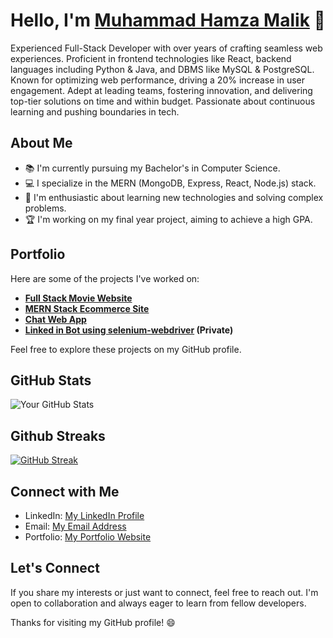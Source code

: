 # Hello, I'm [Muhammad Hamza Malik](https://github.com/hamzadevlpr) 👋

Experienced Full-Stack Developer with over  years of crafting seamless web experiences. Proficient in frontend technologies like React, backend languages including Python & Java, and DBMS like MySQL & PostgreSQL. Known for optimizing web performance, driving a 20% increase in user engagement. Adept at leading teams, fostering innovation, and delivering top-tier solutions on time and within budget. Passionate about continuous learning and pushing boundaries in tech.

## About Me

- 📚 I'm currently pursuing my Bachelor's in Computer Science.
- 💻 I specialize in the MERN (MongoDB, Express, React, Node.js) stack.
- 🌟 I'm enthusiastic about learning new technologies and solving complex problems.
- 🏆 I'm working on my final year project, aiming to achieve a high GPA.

## Portfolio

Here are some of the projects I've worked on:

- **[Full Stack Movie Website](https://full-stack-movies.vercel.app/)**
- **[MERN Stack Ecommerce Site](https://mern-commerce.vercel.app/)**
- **[Chat Web App](https://chat-app-mern-stack-ten.vercel.app/)**
- **[Linked in Bot using selenium-webdriver](https://github.com/hamzadevlpr/linkedin_bot) (Private)**
  
Feel free to explore these projects on my GitHub profile.

## GitHub Stats

![Your GitHub Stats](https://github-readme-stats.vercel.app/api?username=hamzadevlpr&show_icons=true&theme=dark)

## Github Streaks

[![GitHub Streak](https://streak-stats.demolab.com?user=hamzadevlpr&theme=dark)](https://git.io/streak-stats)

## Connect with Me

- LinkedIn: [My LinkedIn Profile](https://www.linkedin.com/in/hamzadvlpr/)
- Email: [My Email Address](dev.hamzamalik@gmail.com)
- Portfolio: [My Portfolio Website](https://my-prettyfolio.vercel.app/)

## Let's Connect

If you share my interests or just want to connect, feel free to reach out. I'm open to collaboration and always eager to learn from fellow developers.

Thanks for visiting my GitHub profile! 😄

